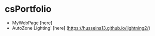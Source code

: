 # csPortfolio

* MyWebPage [here] 
* AutoZone Lighting! [here] (https://husseins13.github.io/lightning2/)

```Java


```
